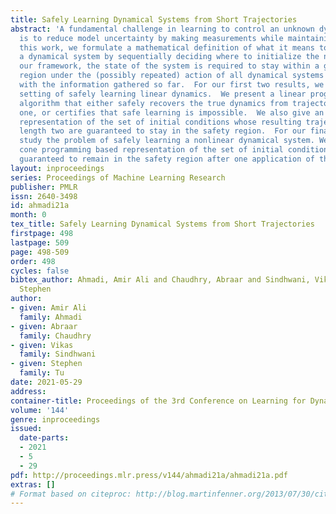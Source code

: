 ```yaml
---
title: Safely Learning Dynamical Systems from Short Trajectories
abstract: 'A fundamental challenge in learning to control an unknown dynamical system
  is to reduce model uncertainty by making measurements while maintaining safety.  In
  this work, we formulate a mathematical definition of what it means to safely learn
  a dynamical system by sequentially deciding where to initialize the next trajectory.  In
  our framework, the state of the system is required to stay within a given safety
  region under the (possibly repeated) action of all dynamical systems that are consistent
  with the information gathered so far.  For our first two results, we consider the
  setting of safely learning linear dynamics.  We present a linear programming-based
  algorithm that either safely recovers the true dynamics from trajectories of length
  one, or certifies that safe learning is impossible.  We also give an efficient semidefinite
  representation of the set of initial conditions whose resulting trajectories of
  length two are guaranteed to stay in the safety region.  For our final result, we
  study the problem of safely learning a nonlinear dynamical system. We give a second-order
  cone programming based representation of the set of initial conditions that are
  guaranteed to remain in the safety region after one application of the system dynamics. '
layout: inproceedings
series: Proceedings of Machine Learning Research
publisher: PMLR
issn: 2640-3498
id: ahmadi21a
month: 0
tex_title: Safely Learning Dynamical Systems from Short Trajectories
firstpage: 498
lastpage: 509
page: 498-509
order: 498
cycles: false
bibtex_author: Ahmadi, Amir Ali and Chaudhry, Abraar and Sindhwani, Vikas and Tu,
  Stephen
author:
- given: Amir Ali
  family: Ahmadi
- given: Abraar
  family: Chaudhry
- given: Vikas
  family: Sindhwani
- given: Stephen
  family: Tu
date: 2021-05-29
address:
container-title: Proceedings of the 3rd Conference on Learning for Dynamics and Control
volume: '144'
genre: inproceedings
issued:
  date-parts:
  - 2021
  - 5
  - 29
pdf: http://proceedings.mlr.press/v144/ahmadi21a/ahmadi21a.pdf
extras: []
# Format based on citeproc: http://blog.martinfenner.org/2013/07/30/citeproc-yaml-for-bibliographies/
---
```

